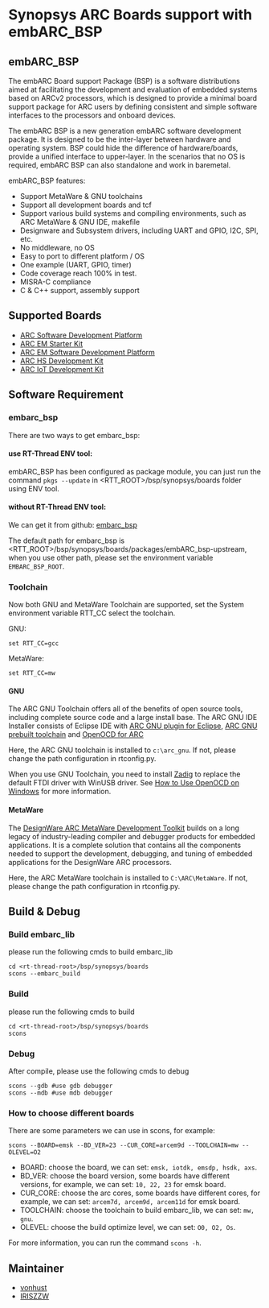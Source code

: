 # Synopsys ARC Boards support with embARC_BSP

## embARC_BSP

The embARC Board support Package (BSP) is a software distributions aimed at facilitating
the development and evaluation of embedded systems based on ARCv2 processors, which is
designed to provide a minimal board support package for ARC users by defining
consistent and simple software interfaces to the processors and onboard devices.

The embARC BSP is a new generation embARC software development package. 
It is designed to be the inter-layer between hardware and operating system. 
BSP could hide the difference of hardware/boards, provide a unified interface to upper-layer. 
In the scenarios that no OS is required, embARC BSP can also standalone and work in baremetal.

embARC_BSP features:

* Support MetaWare & GNU toolchains
* Support all development boards and tcf
* Support various build systems and compiling environments,
  such as ARC MetaWare & GNU IDE, makefile
* Designware and Subsystem drivers, including UART and GPIO, I2C, SPI, etc. 
* No middleware, no OS
* Easy to port to different platform / OS
* One example (UART, GPIO, timer)
* Code coverage reach 100% in test. 
* MISRA-C compliance
* C & C++ support, assembly support

## Supported Boards

* [ARC Software Development Platform](https://www.synopsys.com/dw/ipdir.php?ds=arc-software-development-platform)
* [ARC EM Starter Kit](https://www.synopsys.com/dw/ipdir.php?ds=arc_em_starter_kit)
* [ARC EM Software Development Platform](https://www.synopsys.com/dw/ipdir.php?ds=arc-em-software-development-platform)
* [ARC HS Development Kit](https://www.synopsys.com/dw/ipdir.php?ds=arc-hs-development-kit)
* [ARC IoT Development Kit](https://www.synopsys.com/dw/ipdir.php?ds=arc_iot_development_kit)


## Software Requirement

### embarc_bsp

There are two ways to get embarc_bsp:

#### use RT-Thread ENV tool:

embARC_BSP has been configured as package module, you can just run the command `pkgs --update` in <RTT_ROOT>/bsp/synopsys/boards
folder using ENV tool.

#### without RT-Thread ENV tool:

We can get it from github: [embarc_bsp](https://github.com/foss-for-synopsys-dwc-arc-processors)

The default path for embarc_bsp is <RTT_ROOT>/bsp/synopsys/boards/packages/embARC_bsp-upstream,
when you use other path, please set the environment variable `EMBARC_BSP_ROOT`.

### Toolchain

Now both GNU and MetaWare Toolchain are supported, set the System environment variable RTT_CC select the toolchain.

GNU:

    set RTT_CC=gcc

MetaWare:

    set RTT_CC=mw

#### GNU

The ARC GNU Toolchain offers all of the benefits of open source tools, including complete source code and a large install base. The ARC GNU IDE Installer consists of Eclipse IDE with [ARC GNU plugin for Eclipse](https://github.com/foss-for-synopsys-dwc-arc-processors/arc_gnu_eclipse/releases), [ARC GNU prebuilt toolchain](https://github.com/foss-for-synopsys-dwc-arc-processors/toolchain/releases) and [OpenOCD for ARC](https://github.com/foss-for-synopsys-dwc-arc-processors/openocd>)

Here, the ARC GNU toolchain is installed to `c:\arc_gnu`. If not, please change the path configuration in rtconfig.py.

When you use GNU Toolchain, you need to install [Zadig](http://zadig.akeo.ie) to replace the default FTDI driver with WinUSB driver. See [How to Use OpenOCD on Windows](https://github.com/foss-for-synopsys-dwc-arc-processors/arc_gnu_eclipse/wiki/How-to-Use-OpenOCD-on-Windows>) for more information.

#### MetaWare
The [DesignWare ARC MetaWare Development Toolkit](https://www.synopsys.com/dw/ipdir.php?ds=sw_metaware) builds on a long legacy of industry-leading compiler and debugger products for embedded applications. It is a complete solution that contains all the components needed to support the development, debugging, and tuning of embedded applications for the DesignWare ARC processors.

Here, the ARC MetaWare toolchain is installed to `C:\ARC\MetaWare`. If not, please change the path configuration in rtconfig.py.





## Build & Debug

### Build embarc_lib

please run the following cmds to build embarc_lib

    cd <rt-thread-root>/bsp/synopsys/boards
    scons --embarc_build

### Build

please run the following cmds to build

    cd <rt-thread-root>/bsp/synopsys/boards
    scons

### Debug

After compile, please use the following cmds to debug

    scons --gdb #use gdb debugger
    scons --mdb #use mdb debugger


### How to choose different boards

There are some parameters we can use in scons, for example:

    scons --BOARD=emsk --BD_VER=23 --CUR_CORE=arcem9d --TOOLCHAIN=mw --OLEVEL=O2

 * BOARD: choose the board, we can set: `emsk, iotdk, emsdp, hsdk, axs`.
 * BD_VER: choose the board version, some boards have different versions, for example,
   we can set: `10, 22, 23` for emsk board.
 * CUR_CORE: choose the arc cores, some boards have different cores, for example,
   we can set: `arcem7d, arcem9d, arcem11d` for emsk board.
 * TOOLCHAIN: choose the toolchain to build embarc_lib, we can set: `mw, gnu`.
 * OLEVEL: choose the build optimize level, we can set: `O0, O2, Os`.

For more information, you can run the command `scons -h`.


## Maintainer
- [vonhust](https://github.com/vonhust)
- [IRISZZW](https://github.com/IRISZZW)
